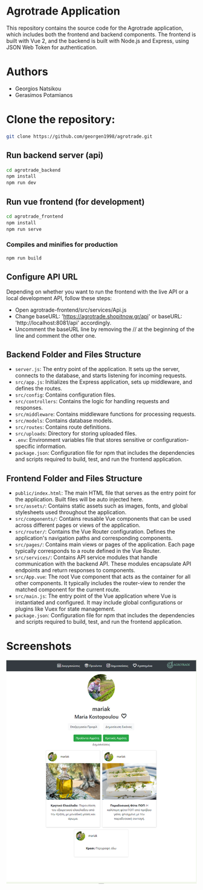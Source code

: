 # Agrotrade Application

This repository contains the source code for the Agrotrade application, which includes both the frontend and backend components. The frontend is built with Vue 2, and the backend is built with Node.js and Express, using JSON Web Token for authentication.

# Authors
- Georgios Natsikou
- Gerasimos Potamianos

# Clone the repository: 
```bash
git clone https://github.com/georgen1998/agrotrade.git
```

## Run backend server (api)
```bash
cd agrotrade_backend
npm install
npm run dev
```

## Run vue frontend (for development)
```bash
cd agrotrade_frontend
npm install
npm run serve
```
### Compiles and minifies for production
```bash
npm run build
```

## Configure API URL
Depending on whether you want to run the frontend with the live API or a local development API, follow these steps:
- Open agrotrade-frontend/src/services/Api.js 
- Change baseURL: 'https://agrotrade.shopitnow.gr/api' or baseURL: 'http://localhost:8081/api' accordingly.
- Uncomment the baseURL line by removing the // at the beginning of the line and comment the other one.


## Backend Folder and Files Structure
- `server.js`: The entry point of the application. It sets up the server, connects to the database, and starts listening for incoming requests.
- `src/app.js`: Initializes the Express application, sets up middleware, and defines the routes.
- `src/config`: Contains configuration files.
- `src/controllers`: Contains the logic for handling requests and responses.
- `src/middleware`: Contains middleware functions for processing requests.
- `src/models`: Contains database models.
- `src/routes`: Contains route definitions.
- `src/uploads`: Directory for storing uploaded files.
- `.env`: Environment variables file that stores sensitive or configuration-specific information.
- `package.json`: Configuration file for npm that includes the dependencies and scripts required to build, test, and run the frontend application.


## Frontend Folder and Files Structure
- `public/index.html`: The main HTML file that serves as the entry point for the application. Built files will be auto injected here.
- `src/assets/`: Contains static assets such as images, fonts, and global stylesheets used throughout the application.
- `src/components/`: Contains reusable Vue components that can be used across different pages or views of the application.
- `src/router/`: Contains the Vue Router configuration. Defines the application's navigation paths and corresponding components.
- `src/pages/`: Contains main views or pages of the application. Each page typically corresponds to a route defined in the Vue Router.
- `src/services/`: Contains API service modules that handle communication with the backend API. These modules encapsulate API endpoints and return responses to components.
- `src/App.vue`: The root Vue component that acts as the container for all other components. It typically includes the router-view to render the matched component for the current route.
- `src/main.js`: The entry point of the Vue application where Vue is instantiated and configured. It may include global configurations or plugins like Vuex for state management.
- `package.json`: Configuration file for npm that includes the dependencies and scripts required to build, test, and run the frontend application.

# Screenshots


![alt text](<Στιγμιότυπο οθόνης (302).png>)